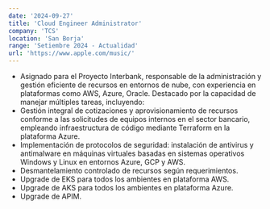 ```yaml
---
date: '2024-09-27'
title: 'Cloud Engineer Administrator'
company: 'TCS'
location: 'San Borja'
range: 'Setiembre 2024 - Actualidad'
url: 'https://www.apple.com/music/'
---
```


- Asignado para el Proyecto Interbank, responsable de la administración y gestión eficiente de recursos en entornos de nube, con experiencia en plataformas como AWS, Azure, Oracle. Destacado por la capacidad de manejar múltiples tareas, incluyendo:
- Gestión integral de cotizaciones y aprovisionamiento de recursos conforme a las solicitudes de equipos internos en el sector bancario, empleando infraestructura de código mediante Terraform en la plataforma Azure.
- Implementación de protocolos de seguridad: instalación de antivirus y antimalware en máquinas virtuales basadas en sistemas operativos Windows y Linux en entornos Azure, GCP y AWS.
- Desmantelamiento controlado de recursos según requerimientos.
- Upgrade de EKS para todos los ambientes en plataforma AWS.
- Upgrade de AKS para todos los ambientes en plataforma Azure.
- Upgrade de APIM.
